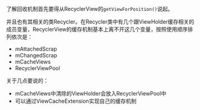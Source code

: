 了解回收机制首先要得从RecyclerView的`getViewForPosition()`说起。

并且也有其相关的类Recycler。在Recycler类中有几个跟ViewHolder缓存相关的成员变量，RecyclerView的缓存机制基本上离不开这几个变量，按照使用顺序排列依次是：

- mAttachedScrap
- mChangedScrap
- mCacheViews
- RecyclerViewPool

关于几点要说的：

- mCacheViews中清除的ViewHolder会放入RecyclerViewPool中
- 可以通过ViewCacheExtension实现自己的缓存机制